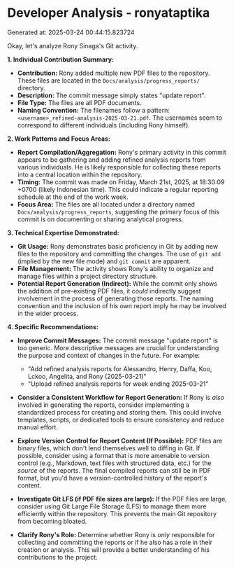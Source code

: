 # Developer Analysis - ronyataptika
Generated at: 2025-03-24 00:44:15.823724

Okay, let's analyze Rony Sinaga's Git activity.

**1. Individual Contribution Summary:**

*   **Contribution:** Rony added multiple new PDF files to the repository.  These files are located in the `Docs/analysis/progress_reports/` directory.
*   **Description:** The commit message simply states "update report".
*   **File Type:** The files are all PDF documents.
*   **Naming Convention:** The filenames follow a pattern: `<username>_refined-analysis-2025-03-21.pdf`.  The usernames seem to correspond to different individuals (including Rony himself).

**2. Work Patterns and Focus Areas:**

*   **Report Compilation/Aggregation:**  Rony's primary activity in this commit appears to be gathering and adding refined analysis reports from various individuals.  He is likely responsible for collecting these reports into a central location within the repository.
*   **Timing:** The commit was made on Friday, March 21st, 2025, at 18:30:09 +0700 (likely Indonesian time). This could indicate a regular reporting schedule at the end of the work week.
*   **Focus Area:** The files are all located under a directory named `Docs/analysis/progress_reports`, suggesting the primary focus of this commit is on documenting or sharing analytical progress.

**3. Technical Expertise Demonstrated:**

*   **Git Usage:**  Rony demonstrates basic proficiency in Git by adding new files to the repository and committing the changes.  The use of `git add` (implied by the new file mode) and `git commit` are apparent.
*   **File Management:** The activity shows Rony's ability to organize and manage files within a project directory structure.
*   **Potential Report Generation (Indirect):** While the commit only shows the addition of pre-existing PDF files, it *could* indirectly suggest involvement in the process of generating those reports. The naming convention and the inclusion of his own report imply he may be involved in the wider process.

**4. Specific Recommendations:**

*   **Improve Commit Messages:**  The commit message "update report" is too generic.  More descriptive messages are crucial for understanding the purpose and context of changes in the future.  For example:
    *   "Add refined analysis reports for Alessandro, Henry, Daffa, Koo, Lckoo, Angelita, and Rony (2025-03-21)"
    *   "Upload refined analysis reports for week ending 2025-03-21"

*   **Consider a Consistent Workflow for Report Generation:** If Rony is *also* involved in generating the reports, consider implementing a standardized process for creating and storing them.  This could involve templates, scripts, or dedicated tools to ensure consistency and reduce manual effort.

*   **Explore Version Control for Report Content (If Possible):** PDF files are binary files, which don't lend themselves well to diffing in Git. If possible, consider using a format that is more amenable to version control (e.g., Markdown, text files with structured data, etc.) for the *source* of the reports. The final compiled reports can still be in PDF format, but you'd have a version-controlled history of the report's content.

*   **Investigate Git LFS (if PDF file sizes are large):** If the PDF files are large, consider using Git Large File Storage (LFS) to manage them more efficiently within the repository. This prevents the main Git repository from becoming bloated.

*   **Clarify Rony's Role:**  Determine whether Rony is *only* responsible for collecting and committing the reports or if he also has a role in their creation or analysis.  This will provide a better understanding of his contributions to the project.
